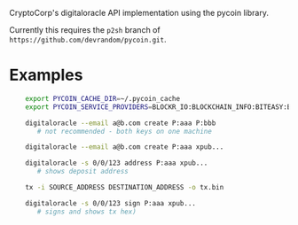 CryptoCorp's digitaloracle API implementation using the pycoin library.

Currently this requires the `p2sh` branch of `https://github.com/devrandom/pycoin.git`.

Examples
===
```bash
    export PYCOIN_CACHE_DIR=~/.pycoin_cache
    export PYCOIN_SERVICE_PROVIDERS=BLOCKR_IO:BLOCKCHAIN_INFO:BITEASY:BLOCKEXPLORER

    digitaloracle --email a@b.com create P:aaa P:bbb
       # not recommended - both keys on one machine

    digitaloracle --email a@b.com create P:aaa xpub...

    digitaloracle -s 0/0/123 address P:aaa xpub...
       # shows deposit address

    tx -i SOURCE_ADDRESS DESTINATION_ADDRESS -o tx.bin

    digitaloracle -s 0/0/123 sign P:aaa xpub...
       # signs and shows tx hex)
```
